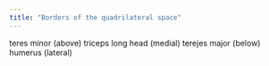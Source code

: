 ```yaml
---
title: "Borders of the quadrilateral space"
---
```

teres minor (above)
triceps long head (medial)
terejes major (below)
humerus (lateral)

